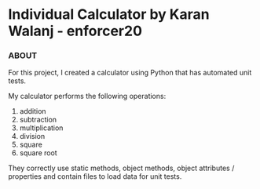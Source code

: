 
# Individual Calculator by  Karan Walanj - enforcer20
  
 ### ABOUT
For this project, I created a calculator using Python that has automated unit tests.

My calculator performs the following operations: 

1. addition
2. subtraction
3. multiplication
4. division
5. square
6. square root  

They correctly use static methods, object methods, object attributes / properties and contain files to load data for unit tests.  